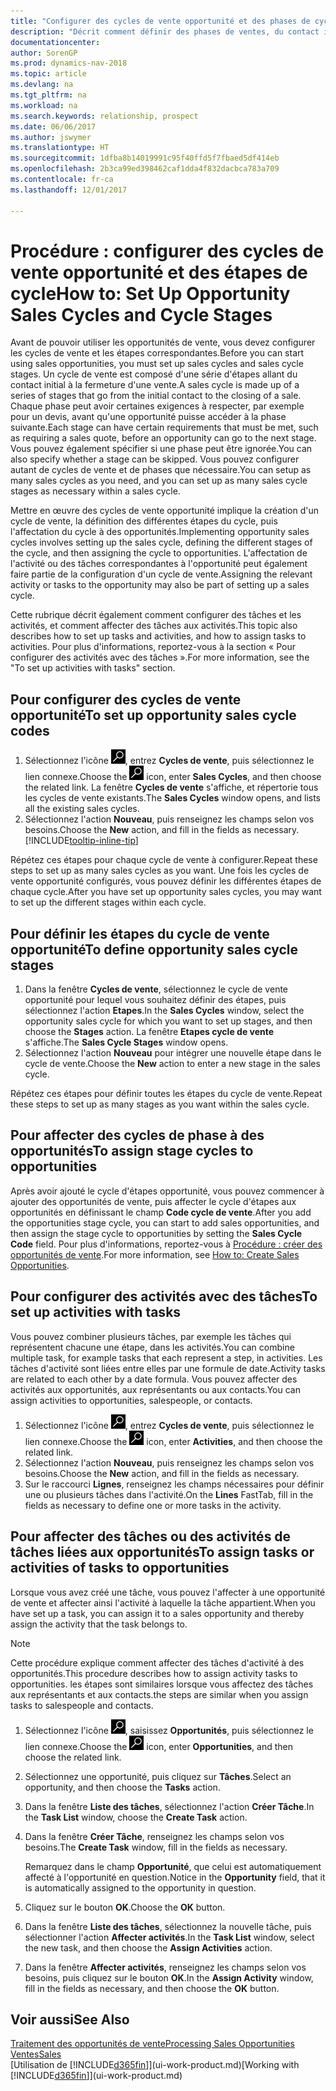 ```yaml
---
title: "Configurer des cycles de vente opportunité et des phases de cycle"
description: "Décrit comment définir des phases de ventes, du contact initial à la fermeture, créer un cycle de vente et l'affecter aux opportunités dans Dynamics NAV."
documentationcenter: 
author: SorenGP
ms.prod: dynamics-nav-2018
ms.topic: article
ms.devlang: na
ms.tgt_pltfrm: na
ms.workload: na
ms.search.keywords: relationship, prospect
ms.date: 06/06/2017
ms.author: jswymer
ms.translationtype: HT
ms.sourcegitcommit: 1dfba8b14019991c95f40ffd5f7fbaed5df414eb
ms.openlocfilehash: 2b3ca99ed398462caf1dda4f832dacbca783a709
ms.contentlocale: fr-ca
ms.lasthandoff: 12/01/2017

---
```

# <a name="how-to-set-up-opportunity-sales-cycles-and-cycle-stages"></a><span data-ttu-id="67c0d-103">Procédure : configurer des cycles de vente opportunité et des étapes de cycle</span><span class="sxs-lookup"><span data-stu-id="67c0d-103">How to: Set Up Opportunity Sales Cycles and Cycle Stages</span></span>
<span data-ttu-id="67c0d-104">Avant de pouvoir utiliser les opportunités de vente, vous devez configurer les cycles de vente et les étapes correspondantes.</span><span class="sxs-lookup"><span data-stu-id="67c0d-104">Before you can start using sales opportunities, you must set up sales cycles and sales cycle stages.</span></span> <span data-ttu-id="67c0d-105">Un cycle de vente est composé d'une série d'étapes allant du contact initial à la fermeture d'une vente.</span><span class="sxs-lookup"><span data-stu-id="67c0d-105">A sales cycle is made up of a series of stages that go from the initial contact to the closing of a sale.</span></span> <span data-ttu-id="67c0d-106">Chaque phase peut avoir certaines exigences à respecter, par exemple pour un devis, avant qu'une opportunité puisse accéder à la phase suivante.</span><span class="sxs-lookup"><span data-stu-id="67c0d-106">Each stage can have certain requirements that must be met, such as requiring a sales quote, before an opportunity can go to the next stage.</span></span> <span data-ttu-id="67c0d-107">Vous pouvez également spécifier si une phase peut être ignorée.</span><span class="sxs-lookup"><span data-stu-id="67c0d-107">You can also specify whether a stage can be skipped.</span></span> <span data-ttu-id="67c0d-108">Vous pouvez configurer autant de cycles de vente et de phases que nécessaire.</span><span class="sxs-lookup"><span data-stu-id="67c0d-108">You can setup as many sales cycles as you need, and you can set up as many sales cycle stages as necessary within a sales cycle.</span></span>

<span data-ttu-id="67c0d-109">Mettre en œuvre des cycles de vente opportunité implique la création d'un cycle de vente, la définition des différentes étapes du cycle, puis l'affectation du cycle à des opportunités.</span><span class="sxs-lookup"><span data-stu-id="67c0d-109">Implementing opportunity sales cycles involves setting up the sales cycle, defining the different stages of the cycle, and then assigning the cycle to opportunities.</span></span> <span data-ttu-id="67c0d-110">L'affectation de l'activité ou des tâches correspondantes à l'opportunité peut également faire partie de la configuration d'un cycle de vente.</span><span class="sxs-lookup"><span data-stu-id="67c0d-110">Assigning the relevant activity or tasks to the opportunity may also be part of setting up a sales cycle.</span></span>

<span data-ttu-id="67c0d-111">Cette rubrique décrit également comment configurer des tâches et les activités, et comment affecter des tâches aux activités.</span><span class="sxs-lookup"><span data-stu-id="67c0d-111">This topic also describes how to set up tasks and activities, and how to assign tasks to activities.</span></span> <span data-ttu-id="67c0d-112">Pour plus d'informations, reportez-vous à la section « Pour configurer des activités avec des tâches ».</span><span class="sxs-lookup"><span data-stu-id="67c0d-112">For more information, see the "To set up activities with tasks" section.</span></span>

## <a name="to-set-up-opportunity-sales-cycle-codes"></a><span data-ttu-id="67c0d-113">Pour configurer des cycles de vente opportunité</span><span class="sxs-lookup"><span data-stu-id="67c0d-113">To set up opportunity sales cycle codes</span></span>
1. <span data-ttu-id="67c0d-114">Sélectionnez l'icône ![Page ou état pour la recherche](media/ui-search/search_small.png "icône Page ou état pour la recherche"), entrez **Cycles de vente**, puis sélectionnez le lien connexe.</span><span class="sxs-lookup"><span data-stu-id="67c0d-114">Choose the ![Search for Page or Report](media/ui-search/search_small.png "Search for Page or Report icon") icon, enter **Sales Cycles**, and then choose the related link.</span></span> <span data-ttu-id="67c0d-115">La fenêtre **Cycles de vente** s'affiche, et répertorie tous les cycles de vente existants.</span><span class="sxs-lookup"><span data-stu-id="67c0d-115">The **Sales Cycles** window opens, and lists all the existing sales cycles.</span></span>
2. <span data-ttu-id="67c0d-116">Sélectionnez l'action **Nouveau**, puis renseignez les champs selon vos besoins.</span><span class="sxs-lookup"><span data-stu-id="67c0d-116">Choose the **New** action, and fill in the fields as necessary.</span></span> [!INCLUDE[tooltip-inline-tip](includes/tooltip-inline-tip_md.md)]

<span data-ttu-id="67c0d-117">Répétez ces étapes pour chaque cycle de vente à configurer.</span><span class="sxs-lookup"><span data-stu-id="67c0d-117">Repeat these steps to set up as many sales cycles as you want.</span></span> <span data-ttu-id="67c0d-118">Une fois les cycles de vente opportunité configurés, vous pouvez définir les différentes étapes de chaque cycle.</span><span class="sxs-lookup"><span data-stu-id="67c0d-118">After you have set up opportunity sales cycles, you may want to set up the different stages within each cycle.</span></span>

## <a name="to-define-opportunity-sales-cycle-stages"></a><span data-ttu-id="67c0d-119">Pour définir les étapes du cycle de vente opportunité</span><span class="sxs-lookup"><span data-stu-id="67c0d-119">To define opportunity sales cycle stages</span></span>
1. <span data-ttu-id="67c0d-120">Dans la fenêtre **Cycles de vente**, sélectionnez le cycle de vente opportunité pour lequel vous souhaitez définir des étapes, puis sélectionnez l'action **Etapes**.</span><span class="sxs-lookup"><span data-stu-id="67c0d-120">In the **Sales Cycles** window, select the opportunity sales cycle for which you want to set up stages, and then choose the **Stages** action.</span></span> <span data-ttu-id="67c0d-121">La fenêtre **Etapes cycle de vente** s'affiche.</span><span class="sxs-lookup"><span data-stu-id="67c0d-121">The **Sales Cycle Stages** window opens.</span></span>
2. <span data-ttu-id="67c0d-122">Sélectionnez l'action **Nouveau** pour intégrer une nouvelle étape dans le cycle de vente.</span><span class="sxs-lookup"><span data-stu-id="67c0d-122">Choose the **New** action to enter a new stage in the sales cycle.</span></span>

<span data-ttu-id="67c0d-123">Répétez ces étapes pour définir toutes les étapes du cycle de vente.</span><span class="sxs-lookup"><span data-stu-id="67c0d-123">Repeat these steps to set up as many stages as you want within the sales cycle.</span></span>

## <a name="to-assign-stage-cycles-to-opportunities"></a><span data-ttu-id="67c0d-124">Pour affecter des cycles de phase à des opportunités</span><span class="sxs-lookup"><span data-stu-id="67c0d-124">To assign stage cycles to opportunities</span></span>
<span data-ttu-id="67c0d-125">Après avoir ajouté le cycle d'étapes opportunité, vous pouvez commencer à ajouter des opportunités de vente, puis affecter le cycle d'étapes aux opportunités en définissant le champ **Code cycle de vente**.</span><span class="sxs-lookup"><span data-stu-id="67c0d-125">After you add the opportunities stage cycle, you can start to add sales opportunities, and then assign the stage cycle to opportunities by setting the **Sales Cycle Code** field.</span></span> <span data-ttu-id="67c0d-126">Pour plus d'informations, reportez-vous à [Procédure : créer des opportunités de vente](marketing-how-create-opportunities.md).</span><span class="sxs-lookup"><span data-stu-id="67c0d-126">For more information, see [How to: Create Sales Opportunities](marketing-how-create-opportunities.md).</span></span>

## <a name="to-set-up-activities-with-tasks"></a><span data-ttu-id="67c0d-127">Pour configurer des activités avec des tâches</span><span class="sxs-lookup"><span data-stu-id="67c0d-127">To set up activities with tasks</span></span>
<span data-ttu-id="67c0d-128">Vous pouvez combiner plusieurs tâches, par exemple les tâches qui représentent chacune une étape, dans les activités.</span><span class="sxs-lookup"><span data-stu-id="67c0d-128">You can combine multiple task, for example tasks that each represent a step, in activities.</span></span> <span data-ttu-id="67c0d-129">Les tâches d'activité sont liées entre elles par une formule de date.</span><span class="sxs-lookup"><span data-stu-id="67c0d-129">Activity tasks are related to each other by a date formula.</span></span> <span data-ttu-id="67c0d-130">Vous pouvez affecter des activités aux opportunités, aux représentants ou aux contacts.</span><span class="sxs-lookup"><span data-stu-id="67c0d-130">You can assign activities to opportunities, salespeople, or contacts.</span></span>

1. <span data-ttu-id="67c0d-131">Sélectionnez l'icône ![Page ou état pour la recherche](media/ui-search/search_small.png "icône Page ou état pour la recherche"), entrez **Cycles de vente**, puis sélectionnez le lien connexe.</span><span class="sxs-lookup"><span data-stu-id="67c0d-131">Choose the ![Search for Page or Report](media/ui-search/search_small.png "Search for Page or Report icon") icon, enter **Activities**, and then choose the related link.</span></span>
2. <span data-ttu-id="67c0d-132">Sélectionnez l'action **Nouveau**, puis renseignez les champs selon vos besoins.</span><span class="sxs-lookup"><span data-stu-id="67c0d-132">Choose the **New** action, and fill in the fields as necessary.</span></span>
3. <span data-ttu-id="67c0d-133">Sur le raccourci **Lignes**, renseignez les champs nécessaires pour définir une ou plusieurs tâches dans l'activité.</span><span class="sxs-lookup"><span data-stu-id="67c0d-133">On the **Lines** FastTab, fill in the fields as necessary to define one or more tasks in the activity.</span></span>

## <a name="to-assign-tasks-or-activities-of-tasks-to-opportunities"></a><span data-ttu-id="67c0d-134">Pour affecter des tâches ou des activités de tâches liées aux opportunités</span><span class="sxs-lookup"><span data-stu-id="67c0d-134">To assign tasks or activities of tasks to opportunities</span></span>
<span data-ttu-id="67c0d-135">Lorsque vous avez créé une tâche, vous pouvez l'affecter à une opportunité de vente et affecter ainsi l'activité à laquelle la tâche appartient.</span><span class="sxs-lookup"><span data-stu-id="67c0d-135">When you have set up a task, you can assign it to a sales opportunity and thereby assign the activity that the task belongs to.</span></span>

> [!NOTE]  
>   <span data-ttu-id="67c0d-136">Cette procédure explique comment affecter des tâches d'activité à des opportunités.</span><span class="sxs-lookup"><span data-stu-id="67c0d-136">This procedure describes how to assign activity tasks to opportunities.</span></span> <span data-ttu-id="67c0d-137">les étapes sont similaires lorsque vous affectez des tâches aux représentants et aux contacts.</span><span class="sxs-lookup"><span data-stu-id="67c0d-137">the steps are similar when you assign tasks to salespeople and contacts.</span></span>

1. <span data-ttu-id="67c0d-138">Sélectionnez l'icône ![Page ou état pour la recherche](media/ui-search/search_small.png "icône Page ou état pour la recherche"), saisissez **Opportunités**, puis sélectionnez le lien connexe.</span><span class="sxs-lookup"><span data-stu-id="67c0d-138">Choose the ![Search for Page or Report](media/ui-search/search_small.png "Search for Page or Report icon") icon, enter **Opportunities**, and then choose the related link.</span></span>
2. <span data-ttu-id="67c0d-139">Sélectionnez une opportunité, puis cliquez sur **Tâches**.</span><span class="sxs-lookup"><span data-stu-id="67c0d-139">Select an opportunity, and then choose the **Tasks** action.</span></span>
3. <span data-ttu-id="67c0d-140">Dans la fenêtre **Liste des tâches**, sélectionnez l'action **Créer Tâche**.</span><span class="sxs-lookup"><span data-stu-id="67c0d-140">In the **Task List** window, choose the **Create Task** action.</span></span>
4.  <span data-ttu-id="67c0d-141">Dans la fenêtre **Créer Tâche**, renseignez les champs selon vos besoins.</span><span class="sxs-lookup"><span data-stu-id="67c0d-141">The **Create Task** window, fill in the fields as necessary.</span></span>

    <span data-ttu-id="67c0d-142">Remarquez dans le champ **Opportunité**, que celui est automatiquement affecté à l'opportunité en question.</span><span class="sxs-lookup"><span data-stu-id="67c0d-142">Notice in the **Opportunity** field, that it is automatically assigned to the opportunity in question.</span></span>
5. <span data-ttu-id="67c0d-143">Cliquez sur le bouton **OK**.</span><span class="sxs-lookup"><span data-stu-id="67c0d-143">Choose the **OK** button.</span></span>
6. <span data-ttu-id="67c0d-144">Dans la fenêtre **Liste des tâches**, sélectionnez la nouvelle tâche, puis sélectionner l'action **Affecter activités**.</span><span class="sxs-lookup"><span data-stu-id="67c0d-144">In the **Task List** window, select the new task, and then choose the **Assign Activities** action.</span></span>
7. <span data-ttu-id="67c0d-145">Dans la fenêtre **Affecter activités**, renseignez les champs selon vos besoins, puis cliquez sur le bouton **OK**.</span><span class="sxs-lookup"><span data-stu-id="67c0d-145">In the **Assign Activity** window, fill in the fields as necessary, and then choose the **OK** button.</span></span>

## <a name="see-also"></a><span data-ttu-id="67c0d-146">Voir aussi</span><span class="sxs-lookup"><span data-stu-id="67c0d-146">See Also</span></span>
[<span data-ttu-id="67c0d-147">Traitement des opportunités de vente</span><span class="sxs-lookup"><span data-stu-id="67c0d-147">Processing Sales Opportunities</span></span>](marketing-processing-sales-opportunities.md)  
[<span data-ttu-id="67c0d-148">Ventes</span><span class="sxs-lookup"><span data-stu-id="67c0d-148">Sales</span></span>](sales-manage-sales.md)  
<span data-ttu-id="67c0d-149">[Utilisation de [!INCLUDE[d365fin](includes/d365fin_md.md)]](ui-work-product.md)</span><span class="sxs-lookup"><span data-stu-id="67c0d-149">[Working with [!INCLUDE[d365fin](includes/d365fin_md.md)]](ui-work-product.md)</span></span>

